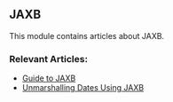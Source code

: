 ## JAXB

This module contains articles about JAXB.

### Relevant Articles:
- [Guide to JAXB](https://www.surya.com/jaxb)
- [Unmarshalling Dates Using JAXB](https://www.surya.com/jaxb-unmarshalling-dates)

